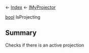← [Index](Api-Index) ← [IMyProjector](Sandbox.ModAPI.Ingame.IMyProjector)

[bool](System.Boolean) IsProjecting

## Summary

Checks if there is an active projection

